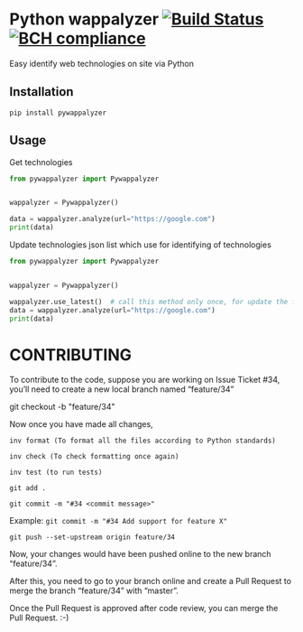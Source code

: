 # Python wappalyzer  [![Build Status](https://cloud.drone.io/api/badges/Kel0/pywappalyzer/status.svg)](https://cloud.drone.io/Kel0/pywappalyzer) [![BCH compliance](https://bettercodehub.com/edge/badge/Kel0/pywappalyzer?branch=main)](https://bettercodehub.com/)
Easy identify web technologies on site via Python

## Installation
```commandline
pip install pywappalyzer
```

## Usage
Get technologies
```python
from pywappalyzer import Pywappalyzer


wappalyzer = Pywappalyzer()

data = wappalyzer.analyze(url="https://google.com")
print(data)
```
Update technologies json list which use for identifying of technologies
```python
from pywappalyzer import Pywappalyzer


wappalyzer = Pywappalyzer()

wappalyzer.use_latest()  # call this method only once, for update the file
data = wappalyzer.analyze(url="https://google.com")
print(data)
```

# CONTRIBUTING
To contribute to the code, suppose you are working on Issue Ticket #34, you’ll need to create a new local branch named “feature/34”

git checkout -b "feature/34"

Now once you have made all changes,
```commandline
inv format (To format all the files according to Python standards)
```
```commandline
inv check (To check formatting once again)
```
```commandline
inv test (to run tests)
```
```commandline
git add .
```
```commandline
git commit -m "#34 <commit message>"
```
Example: ```git commit -m "#34 Add support for feature X"```
```commandline
git push --set-upstream origin feature/34
```
Now, your changes would have been pushed online to the new branch “feature/34”.

After this, you need to go to your branch online and create a Pull Request to merge the branch “feature/34” with “master”.

Once the Pull Request is approved after code review, you can merge the Pull Request. :-)


